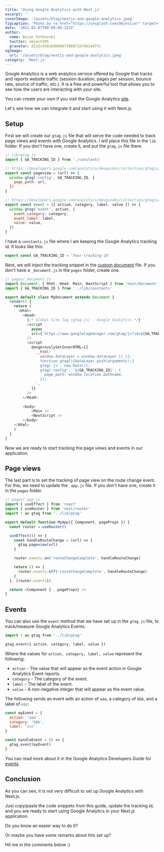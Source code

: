 ```yaml
---
title: 'Using Google Analytics with Next.js'
excerpt: ''
coverImage: '/assets/blog/nextjs-and-google-analytics.jpeg'
figcaption: 'Photo by <a href="https://unsplash.com/@mjessier" target="_blank" rel="noopener noreferrer nofollow">Myriam Jessier</a> on <a href="https://unsplash.com/" target="_blank" rel="noopener noreferrer nofollow">Unsplash</a>'
date: '2021-01-07T00:00:00.322Z'
author:
  name: Bojan Petkovski
  twitter: object505
  gravatar: d132c4301b9b998f396871b74b3a97fc
ogImage:
  url: '/assets/blog/nextjs-and-google-analytics.jpeg'
category: 'Next.js'
---
```


Google Analytics is a web analytics service offered by Google that tracks 
and reports website traffic (session duration, pages per session, 
bounce rate, source of traffic, etc.). It is a free and powerful tool that allows 
you to see how the users are interacting with your site. 

You can create your own if you visit the Google Analytics <a href="https://analytics.google.com/analytics/web/" target="_blank" rel="noopener noreferrer nofollow">site</a>. 

Let's see how we can integrate it and start using it with Next.js.

## Setup 

First we will create our `gtag.js` file that will serve the code needed to
track page views and events with Google Analytics. I will place this file in
the `lib` folder. If you don't have one, create it, and put the 
`gtag.js` file there.

```javascript
// lib/gtag.js
import { GA_TRACKING_ID } from './constants'

// https://developers.google.com/analytics/devguides/collection/gtagjs/pages
export const pageview = (url) => {
  window.gtag('config', GA_TRACKING_ID, {
    page_path: url,
  })
}

// https://developers.google.com/analytics/devguides/collection/gtagjs/events
export const event = ({ action, category, label, value }) => {
  window.gtag('event', action, {
    event_category: category,
    event_label: label,
    value: value,
  })
}
```

I have a `constants.js` file where I am keeping the Google Analytics tracking id.
It looks like this:

```javascript
export const GA_TRACKING_ID = 'Your-tracking-id'
```

Next, we will inject the tracking snippet in the 
<a href="https://nextjs.org/docs/advanced-features/custom-document" target="_blank" rel="noopener noreferrer nofollow">custom document</a> file. 
If you don't have a `_document.js` in the `pages` folder, create one.

```javascript
// pages/_document.js
import Document, { Html, Head, Main, NextScript } from 'next/document'
import { GA_TRACKING_ID } from '../lib/constants'

export default class MyDocument extends Document {
  render() {
    return (
      <Html>
        <Head>
          {/* Global Site Tag (gtag.js) - Google Analytics */}
          <script
            async
            src={`https://www.googletagmanager.com/gtag/js?id=${GA_TRACKING_ID}`}
          />
          <script
            dangerouslySetInnerHTML={{
              __html: `
                window.dataLayer = window.dataLayer || [];
                function gtag(){dataLayer.push(arguments);}
                gtag('js', new Date());
                gtag('config', '${GA_TRACKING_ID}', {
                  page_path: window.location.pathname,
                });
              `,
            }}
          />
        </Head>
    
        <body>
            <Main />
            <NextScript />
        </body>
    </Html>
    )
  }
}

```

Now we are ready to start tracking the page views and events in our application.

## Page views

The last part is to set the tracking of page view on the route change event.
For this, we need to update the `_app.js` file. If you don't have one,
create it in the `pages` folder.

```javascript
// pages/_app.js
import { useEffect } from 'react'
import { useRouter } from 'next/router'
import * as gtag from '../lib/gtag'

export default function MyApp({ Component, pageProps }) {
  const router = useRouter()

  useEffect(() => {
    const handleRouteChange = (url) => {
      gtag.pageview(url)
    }

    router.events.on('routeChangeComplete', handleRouteChange)

    return () => {
      router.events.off('routeChangeComplete', handleRouteChange)
    }
  }, [router.events])

  return <Component {...pageProps} />
}

```

## Events

You can also use the `event` method that we have set up in the `gtag.js` file, 
to track/measure Google Analytics Events.

```javascript
import * as gtag from '../lib/gtag'

gtag.event({ action, category, label, value })
```
Where the values for ```action, category, label, value``` represent the following:

* `action` - The value that will appear as the event action in Google Analytics Event reports.
* `category` - The category of the event.
* `label` - The label of the event.
* `value` - A non-negative integer that will appear as the event value.

The following sends an event with an action of `aaa`, a category of `bbb`, 
and a label of `ccc`:

```javascript
const myEvent = { 
  action: 'aaa', 
  category: 'bbb', 
  label: 'ccc' 
}

const handleEvent = () => {
  gtag.event(myEvent)
}
```

You can read more about it in the Google Analytics Developers Guide for
<a href="https://developers.google.com/analytics/devguides/collection/gtagjs/events" target="_blank" rel="noopener noreferrer nofollow">events</a>.

## Conclusion

As you can see, it is not very difficult to set up Google Analytics with Next.js.

Just copy/paste the code snippets from this guide, update the tracking id, and you are ready 
to start using Google Analytics in your Next.js application.

Do you know an easier way to do it? 

Or maybe you have some remarks about this set up?

Hit me in the comments below :)
